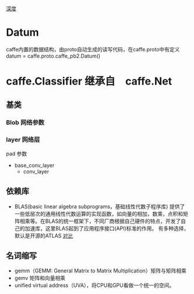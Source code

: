 [深度](https://xmfbit.github.io/2017/03/08/mathfunctions-in-caffe/)
# Datum
caffe内置的数据结构，由proto自动生成的读写代码，在caffe.proto中有定义
datum = caffe.proto.caffe_pb2.Datum()

# caffe.Classifier 继承自　caffe.Net

## 基类
### Blob 网络参数
### layer 网络层
pad 参数
- base_conv_layer
    - conv_layer

## 依赖库
- BLAS(basic linear algebra subprograms，基础线性代数子程序库)
    提供了一些低层次的通用线性代数运算的实现函数，如向量的相加，数乘，点积和矩阵相乘等。在BLAS的统一框架下，不同厂商根据自己硬件的特点，开发了自己的加速库，这里BLAS起到了应用程序接口(API)标准的作用。
    有多种选择，默认是开源的ATLAS
    [对比](https://www.zhihu.com/question/27872849)

## 名词缩写
- gemm（GEMM: General Matrix to Matrix Multiplication）矩阵与矩阵相乘
- gemv 矩阵和向量相乘
- unified virtual address（UVA），将CPU和GPU看做一个统一的空间。